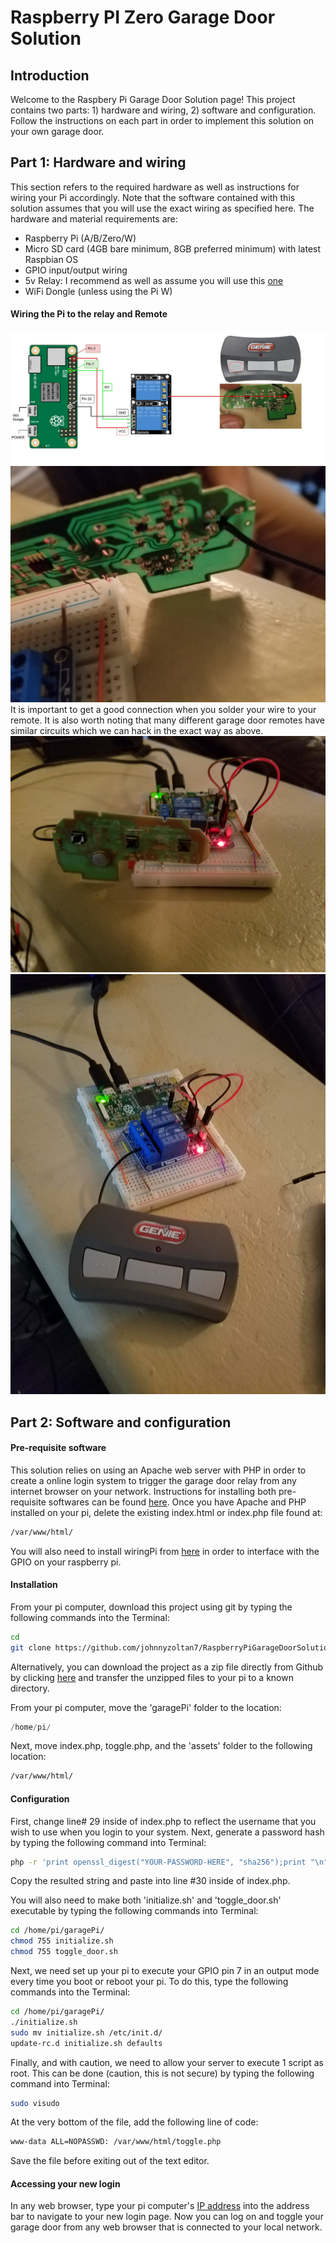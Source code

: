 
# Raspberry PI Zero Garage Door Solution 
## Introduction
Welcome to the Raspbery Pi Garage Door Solution page! This project contains two parts: 1) hardware and wiring, 2) software and configuration. Follow the instructions on each part in order to implement this solution on your own garage door. 

## Part 1: Hardware and wiring
This section refers to the required hardware as well as instructions for wiring your Pi accordingly. Note that the software contained with this solution assumes that you will use the exact wiring as specified here. The hardware and material requirements are:

 - Raspberry Pi (A/B/Zero/W)
 - Micro SD card (4GB bare minimum, 8GB preferred minimum) with latest Raspbian OS
 - GPIO input/output wiring
 - 5v Relay: I recommend as well as assume you will use this [one](https://www.amazon.com/dp/B00VH8926C/ref=asc_df_B00VH8926C5292177/?tag=hyprod-20&creative=395033&creativeASIN=B00VH8926C&linkCode=df0&hvadid=196274408286&hvpos=1o4&hvnetw=g&hvrand=8617023651448850265&hvpone=&hvptwo=&hvqmt=&hvdev=c&hvdvcmdl=&hvlocint=&hvlocphy=9030088&hvtargid=pla-315539484865)
 - WiFi Dongle (unless using the Pi W)

#### Wiring the Pi to the relay and Remote
![Alt text](/circuit.jpg?raw=true "Wiring Diagram")
![Alt text](/circuit1.jpg?raw=true "Wiring Diagram")
It is important to get a good connection when you solder your wire to your remote. It is also worth noting that many different garage door remotes have similar circuits which we can hack in the exact way as above. 
![Alt text](/circuit4.jpg?raw=true "Prototype 1")
![Alt text](/circuit0.jpg?raw=true "Prototype 2")


## Part 2: Software and configuration
#### Pre-requisite software
This solution relies on using an Apache web server with PHP in order to create a online login system to trigger the garage door relay from any internet browser on your network. Instructions for installing both pre-requisite softwares can be found [here](https://www.raspberrypi.org/documentation/remote-access/web-server/apache.md). Once you have Apache and PHP installed on your pi, delete the existing index.html or index.php file found at:
```sh
/var/www/html/
```
You will also need to install wiringPi from [here](http://wiringpi.com/download-and-install/) in order to interface with the GPIO on your raspberry pi. 
#### Installation
From your pi computer, download this project using git by typing the following commands into the Terminal:
```sh
cd
git clone https://github.com/johnnyzoltan7/RaspberryPiGarageDoorSolution.git
```
 Alternatively, you can download the project as a zip file directly from Github by clicking [here](https://github.com/johnnyzoltan7/RaspberryPiGarageDoorSolution/archive/master.zip) and transfer the unzipped files to your pi to a known directory.

From your pi computer, move the 'garagePi' folder to the location:
```c
/home/pi/
```
Next, move index.php, toggle.php, and the 'assets' folder to the following location:
```sh
/var/www/html/
```
#### Configuration
First, change line# 29 inside of index.php to reflect the username that you wish to use when you login to your system. Next, generate a password hash by typing the following command into Terminal:
```sh
php -r 'print openssl_digest("YOUR-PASSWORD-HERE", "sha256");print "\n" ;'
```
Copy the resulted string and paste into line #30 inside of index.php.

You will also need to make both 'initialize.sh' and 'toggle_door.sh' executable by typing the following commands into Terminal:
```sh
cd /home/pi/garagePi/
chmod 755 initialize.sh
chmod 755 toggle_door.sh
```
Next, we need set up your pi to execute your GPIO pin 7 in an output mode every time you boot or reboot your pi. To do this, type the following commands into the Terminal:
```sh
cd /home/pi/garagePi/
./initialize.sh
sudo mv initialize.sh /etc/init.d/
update-rc.d initialize.sh defaults
```
Finally, and with caution, we need to allow your server to execute 1 script as root. This can be done (caution, this is not secure) by typing the following command into Terminal:
```sh
sudo visudo
```
At the very bottom of the file, add the following line of code:
```txt
www-data ALL=NOPASSWD: /var/www/html/toggle.php
```
Save the file before exiting out of the text editor.
#### Accessing your new login
In any web browser, type your pi computer's [IP address](https://learn.adafruit.com/adafruits-raspberry-pi-lesson-3-network-setup/finding-your-pis-ip-address) into the address bar to navigate to your new login page. Now you can log on and toggle your garage door from any web browser that is connected to your local network.
